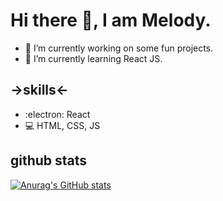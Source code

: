 # Hi there 👋, I am Melody.

- 🔭 I’m currently working on some fun projects.
- 🌱 I’m currently learning React JS. 

## ->skills<-
* :electron: React
* :computer: HTML, CSS, JS

## github stats
[![Anurag's GitHub stats](https://github-readme-stats.vercel.app/api?username=cycawy)](https://github.com/anuraghazra/github-readme-stats)
<!--
**cycawy/cycawy** is a ✨ _special_ ✨ repository because its `README.md` (this file) appears on your GitHub profile.

Here are some ideas to get you started:

- 🔭 I’m currently working on ...
- 🌱 I’m currently learning ...
- 👯 I’m looking to collaborate on ...
- 🤔 I’m looking for help with ...
- 💬 Ask me about ...
- 📫 How to reach me: ...
- 😄 Pronouns: ...
- ⚡ Fun fact: ...
-->
